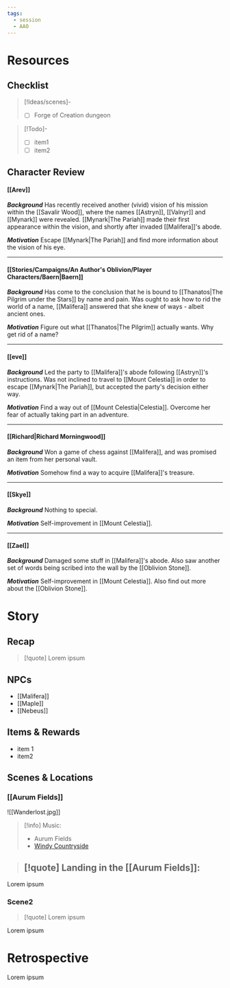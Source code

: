 ```yaml
---
tags:
  - session
  - AAO
---
```

# Resources
## Checklist

>[!Ideas/scenes]-
>- [ ] Forge of Creation dungeon

>[!Todo]-
>- [ ] item1
>- [ ] item2


## Character Review
#### [[Arev]]
***Background***
Has recently received another (vivid) vision of his mission within the [[Savalir Wood]], where the names [[Astryn]], [[Valnyr]] and [[Mynark]] were revealed. [[Mynark|The Pariah]] made their first appearance within the vision, and shortly after invaded [[Malifera]]'s abode.

***Motivation***
Escape [[Mynark|The Pariah]] and find more information about the vision of his eye.

---
#### [[Stories/Campaigns/An Author's Oblivion/Player Characters/Baern|Baern]]
***Background***
Has come to the conclusion that he is bound to [[Thanatos|The Pilgrim under the Stars]] by name and pain. Was ought to ask how to rid the world of a name, [[Malifera]] answered that she knew of ways - albeit ancient ones.

***Motivation***
Figure out what [[Thanatos|The Pilgrim]] actually wants. Why get rid of a name?

---
#### [[eve]]
***Background***
Led the party to [[Malifera]]'s abode following [[Astryn]]'s instructions. Was not inclined to travel to [[Mount Celestia]] in order to escape [[Mynark|The Pariah]], but accepted the party's decision either way.

***Motivation***
Find a way out of [[Mount Celestia|Celestia]]. Overcome her fear of actually taking part in an adventure.

---
#### [[Richard|Richard Morningwood]]
***Background***
Won a game of chess against [[Malifera]], and was promised an item from her personal vault.

***Motivation***
Somehow find a way to acquire [[Malifera]]'s treasure.

---
#### [[Skye]]
***Background***
Nothing to special.

***Motivation***
Self-improvement in [[Mount Celestia]].

---
#### [[Zael]]
***Background***
Damaged some stuff in [[Malifera]]'s abode. Also saw another set of words being scribed into the wall by the [[Oblivion Stone]].

***Motivation***
Self-improvement in [[Mount Celestia]]. Also find out more about the [[Oblivion Stone]].


# Story

## Recap

>[!quote]
>Lorem ipsum
## NPCs
- [[Malifera]]
- [[Maple]]
- [[Nebeus]]
## Items & Rewards
- item 1
- item2
## Scenes & Locations
### [[Aurum Fields]]
![[Wanderlost.jpg]]

>[!info]
>Music:
>- Aurum Fields
>- [Windy Countryside](https://www.youtube.com/watch?v=MfiDTOst3L4&t=2171s)

>[!quote]
>Landing in the [[Aurum Fields]]:
>- 



Lorem ipsum
### Scene2

>[!quote]
>Lorem ipsum

Lorem ipsum
# Retrospective
Lorem ipsum